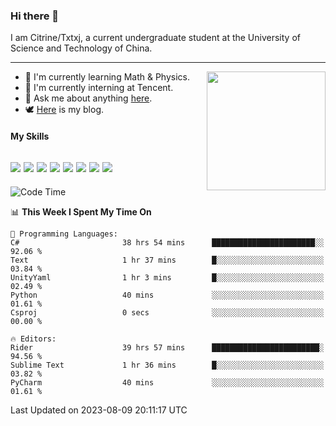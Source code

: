 ### Hi there 👋

I am Citrine/Txtxj, a current undergraduate student at the University of Science and Technology of China.

---

<img align="right" height="190" src="http://github-profile-summary-cards.vercel.app/api/cards/stats?username=txtxj&theme=vue">

- 🌱 I'm currently learning Math & Physics.
- 🐶 I'm currently interning at Tencent.
- 💬 Ask me about anything [here](https://github.com/txtxj/txtxj/issues).
- 🕊️ [Here](https://txtxj.top) is my blog.

#### My Skills

![](https://img.shields.io/badge/C%23-239120?logo=csharp&logoColor=fff)
![](https://img.shields.io/badge/Unity-000000?logo=unity&logoColor=fff)
![](https://img.shields.io/badge/Python-3e74a2?logo=python&logoColor=fff)
![](https://img.shields.io/badge/C++-65318e?logo=cplusplus&logoColor=fff)
![](https://img.shields.io/badge/C-5654a2?logo=c&logoColor=fff)
![](https://img.shields.io/badge/Blender-f5792a?logo=blender&logoColor=fff)
![](https://img.shields.io/badge/MS%20SQL-cc2927?logo=microsoftsqlserver&logoColor=fff)
![](https://img.shields.io/badge/My%20SQL-4479a1?logo=mysql&logoColor=fff)
---

<!--START_SECTION:waka-->
![Code Time](http://img.shields.io/badge/Code%20Time-1%2C285%20hrs%2019%20mins-blue)

📊 **This Week I Spent My Time On** 

```text
💬 Programming Languages: 
C#                       38 hrs 54 mins      ███████████████████████░░   92.06 % 
Text                     1 hr 37 mins        █░░░░░░░░░░░░░░░░░░░░░░░░   03.84 % 
UnityYaml                1 hr 3 mins         █░░░░░░░░░░░░░░░░░░░░░░░░   02.49 % 
Python                   40 mins             ░░░░░░░░░░░░░░░░░░░░░░░░░   01.61 % 
Csproj                   0 secs              ░░░░░░░░░░░░░░░░░░░░░░░░░   00.00 % 

🔥 Editors: 
Rider                    39 hrs 57 mins      ████████████████████████░   94.56 % 
Sublime Text             1 hr 36 mins        █░░░░░░░░░░░░░░░░░░░░░░░░   03.82 % 
PyCharm                  40 mins             ░░░░░░░░░░░░░░░░░░░░░░░░░   01.61 % 
```


 Last Updated on 2023-08-09 20:11:17 UTC
<!--END_SECTION:waka-->
